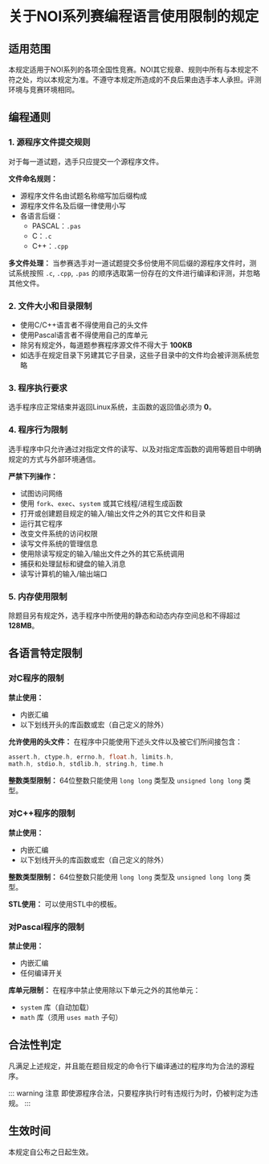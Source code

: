 # 关于NOI系列赛编程语言使用限制的规定

## 适用范围

本规定适用于NOI系列的各项全国性竞赛。NOI其它规章、规则中所有与本规定不符之处，均以本规定为准。不遵守本规定所造成的不良后果由选手本人承担。评测环境与竞赛环境相同。

## 编程通则

### 1. 源程序文件提交规则

对于每一道试题，选手只应提交一个源程序文件。

**文件命名规则：**
- 源程序文件名由试题名称缩写加后缀构成
- 源程序文件名及后缀一律使用小写
- 各语言后缀：
  - PASCAL：`.pas`
  - C：`.c`
  - C++：`.cpp`

**多文件处理：**
当参赛选手对一道试题提交多份使用不同后缀的源程序文件时，测试系统按照 `.c`, `.cpp`, `.pas` 的顺序选取第一份存在的文件进行编译和评测，并忽略其他文件。

### 2. 文件大小和目录限制

- 使用C/C++语言者不得使用自己的头文件
- 使用Pascal语言者不得使用自己的库单元
- 除另有规定外，每道题参赛程序源文件不得大于 **100KB**
- 如选手在规定目录下另建其它子目录，这些子目录中的文件均会被评测系统忽略

### 3. 程序执行要求

选手程序应正常结束并返回Linux系统，主函数的返回值必须为 **0**。

### 4. 程序行为限制

选手程序中只允许通过对指定文件的读写、以及对指定库函数的调用等题目中明确规定的方式与外部环境通信。

**严禁下列操作：**
- 试图访问网络
- 使用 `fork`、`exec`、`system` 或其它线程/进程生成函数
- 打开或创建题目规定的输入/输出文件之外的其它文件和目录
- 运行其它程序
- 改变文件系统的访问权限
- 读写文件系统的管理信息
- 使用除读写规定的输入/输出文件之外的其它系统调用
- 捕获和处理鼠标和键盘的输入消息
- 读写计算机的输入/输出端口

### 5. 内存使用限制

除题目另有规定外，选手程序中所使用的静态和动态内存空间总和不得超过 **128MB**。

## 各语言特定限制

### 对C程序的限制

**禁止使用：**
- 内嵌汇编
- 以下划线开头的库函数或宏（自己定义的除外）

**允许使用的头文件：**
在程序中只能使用下述头文件以及被它们所间接包含：
```c
assert.h, ctype.h, errno.h, float.h, limits.h, 
math.h, stdio.h, stdlib.h, string.h, time.h
```

**整数类型限制：**
64位整数只能使用 `long long` 类型及 `unsigned long long` 类型。

### 对C++程序的限制

**禁止使用：**
- 内嵌汇编
- 以下划线开头的库函数或宏（自己定义的除外）

**整数类型限制：**
64位整数只能使用 `long long` 类型及 `unsigned long long` 类型。

**STL使用：**
可以使用STL中的模板。

### 对Pascal程序的限制

**禁止使用：**
- 内嵌汇编
- 任何编译开关

**库单元限制：**
在程序中禁止使用除以下单元之外的其他单元：
- `system` 库（自动加载）
- `math` 库（须用 `uses math` 子句）

## 合法性判定

凡满足上述规定，并且能在题目规定的命令行下编译通过的程序均为合法的源程序。

::: warning 注意
即使源程序合法，只要程序执行时有违规行为时，仍被判定为违规。
:::

## 生效时间

本规定自公布之日起生效。

